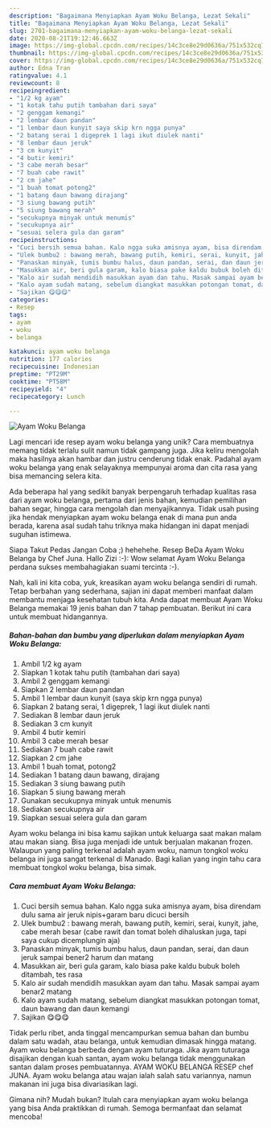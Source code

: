 ```yaml
---
description: "Bagaimana Menyiapkan Ayam Woku Belanga, Lezat Sekali"
title: "Bagaimana Menyiapkan Ayam Woku Belanga, Lezat Sekali"
slug: 2701-bagaimana-menyiapkan-ayam-woku-belanga-lezat-sekali
date: 2020-08-21T19:12:46.663Z
image: https://img-global.cpcdn.com/recipes/14c3ce8e29d0636a/751x532cq70/ayam-woku-belanga-foto-resep-utama.jpg
thumbnail: https://img-global.cpcdn.com/recipes/14c3ce8e29d0636a/751x532cq70/ayam-woku-belanga-foto-resep-utama.jpg
cover: https://img-global.cpcdn.com/recipes/14c3ce8e29d0636a/751x532cq70/ayam-woku-belanga-foto-resep-utama.jpg
author: Edna Tran
ratingvalue: 4.1
reviewcount: 8
recipeingredient:
- "1/2 kg ayam"
- "1 kotak tahu putih tambahan dari saya"
- "2 genggam kemangi"
- "2 lembar daun pandan"
- "1 lembar daun kunyit saya skip krn ngga punya"
- "2 batang serai 1 digeprek 1 lagi ikut diulek nanti"
- "8 lembar daun jeruk"
- "3 cm kunyit"
- "4 butir kemiri"
- "3 cabe merah besar"
- "7 buah cabe rawit"
- "2 cm jahe"
- "1 buah tomat potong2"
- "1 batang daun bawang dirajang"
- "3 siung bawang putih"
- "5 siung bawang merah"
- "secukupnya minyak untuk menumis"
- "secukupnya air"
- "sesuai selera gula dan garam"
recipeinstructions:
- "Cuci bersih semua bahan. Kalo ngga suka amisnya ayam, bisa direndam dulu sama air jeruk nipis+garam baru dicuci bersih"
- "Ulek bumbu2 : bawang merah, bawang putih, kemiri, serai, kunyit, jahe, cabe merah besar (cabe rawit dan tomat boleh dihaluskan juga, tapi saya cukup dicemplungin aja)"
- "Panaskan minyak, tumis bumbu halus, daun pandan, serai, dan daun jeruk sampai bener2 harum dan matang"
- "Masukkan air, beri gula garam, kalo biasa pake kaldu bubuk boleh ditambah, tes rasa"
- "Kalo air sudah mendidih masukkan ayam dan tahu. Masak sampai ayam benar2 matang"
- "Kalo ayam sudah matang, sebelum diangkat masukkan potongan tomat, daun bawang dan daun kemangi"
- "Sajikan 😋😋😋"
categories:
- Resep
tags:
- ayam
- woku
- belanga

katakunci: ayam woku belanga 
nutrition: 177 calories
recipecuisine: Indonesian
preptime: "PT29M"
cooktime: "PT58M"
recipeyield: "4"
recipecategory: Lunch

---
```



![Ayam Woku Belanga](https://img-global.cpcdn.com/recipes/14c3ce8e29d0636a/751x532cq70/ayam-woku-belanga-foto-resep-utama.jpg)

Lagi mencari ide resep ayam woku belanga yang unik? Cara membuatnya memang tidak terlalu sulit namun tidak gampang juga. Jika keliru mengolah maka hasilnya akan hambar dan justru cenderung tidak enak. Padahal ayam woku belanga yang enak selayaknya mempunyai aroma dan cita rasa yang bisa memancing selera kita.

Ada beberapa hal yang sedikit banyak berpengaruh terhadap kualitas rasa dari ayam woku belanga, pertama dari jenis bahan, kemudian pemilihan bahan segar, hingga cara mengolah dan menyajikannya. Tidak usah pusing jika hendak menyiapkan ayam woku belanga enak di mana pun anda berada, karena asal sudah tahu triknya maka hidangan ini dapat menjadi suguhan istimewa.

Siapa Takut Pedas Jangan Coba ;) hehehehe. Resep BeDa Ayam Woku Belanga by Chef Juna. Hallo Zizi :-): Wow selamat Ayam Woku Belanga perdana sukses membahagiakan suami tercinta :-).


Nah, kali ini kita coba, yuk, kreasikan ayam woku belanga sendiri di rumah. Tetap berbahan yang sederhana, sajian ini dapat memberi manfaat dalam membantu menjaga kesehatan tubuh kita. Anda dapat membuat Ayam Woku Belanga memakai 19 jenis bahan dan 7 tahap pembuatan. Berikut ini cara untuk membuat hidangannya.

<!--inarticleads1-->

##### Bahan-bahan dan bumbu yang diperlukan dalam menyiapkan Ayam Woku Belanga:

1. Ambil 1/2 kg ayam
1. Siapkan 1 kotak tahu putih (tambahan dari saya)
1. Ambil 2 genggam kemangi
1. Siapkan 2 lembar daun pandan
1. Ambil 1 lembar daun kunyit (saya skip krn ngga punya)
1. Siapkan 2 batang serai, 1 digeprek, 1 lagi ikut diulek nanti
1. Sediakan 8 lembar daun jeruk
1. Sediakan 3 cm kunyit
1. Ambil 4 butir kemiri
1. Ambil 3 cabe merah besar
1. Sediakan 7 buah cabe rawit
1. Siapkan 2 cm jahe
1. Ambil 1 buah tomat, potong2
1. Sediakan 1 batang daun bawang, dirajang
1. Sediakan 3 siung bawang putih
1. Siapkan 5 siung bawang merah
1. Gunakan secukupnya minyak untuk menumis
1. Sediakan secukupnya air
1. Siapkan sesuai selera gula dan garam


Ayam woku belanga ini bisa kamu sajikan untuk keluarga saat makan malam atau makan siang. Bisa juga menjadi ide untuk berjualan makanan frozen. Walaupun yang paling terkenal adalah ayam woku, namun tongkol woku belanga ini juga sangat terkenal di Manado. Bagi kalian yang ingin tahu cara membuat tongkol woku belanga, bisa simak. 

<!--inarticleads2-->

##### Cara membuat Ayam Woku Belanga:

1. Cuci bersih semua bahan. Kalo ngga suka amisnya ayam, bisa direndam dulu sama air jeruk nipis+garam baru dicuci bersih
1. Ulek bumbu2 : bawang merah, bawang putih, kemiri, serai, kunyit, jahe, cabe merah besar (cabe rawit dan tomat boleh dihaluskan juga, tapi saya cukup dicemplungin aja)
1. Panaskan minyak, tumis bumbu halus, daun pandan, serai, dan daun jeruk sampai bener2 harum dan matang
1. Masukkan air, beri gula garam, kalo biasa pake kaldu bubuk boleh ditambah, tes rasa
1. Kalo air sudah mendidih masukkan ayam dan tahu. Masak sampai ayam benar2 matang
1. Kalo ayam sudah matang, sebelum diangkat masukkan potongan tomat, daun bawang dan daun kemangi
1. Sajikan 😋😋😋


Tidak perlu ribet, anda tinggal mencampurkan semua bahan dan bumbu dalam satu wadah, atau belanga, untuk kemudian dimasak hingga matang. Ayam woku belanga berbeda dengan ayam tuturaga. Jika ayam tuturaga disajikan dengan kuah santan, ayam woku belanga tidak menggunakan santan dalam proses pembuatannya. AYAM WOKU BELANGA RESEP chef JUNA. Ayam woku belanga atau wajan ialah salah satu variannya, namun makanan ini juga bisa divariasikan lagi. 

Gimana nih? Mudah bukan? Itulah cara menyiapkan ayam woku belanga yang bisa Anda praktikkan di rumah. Semoga bermanfaat dan selamat mencoba!
